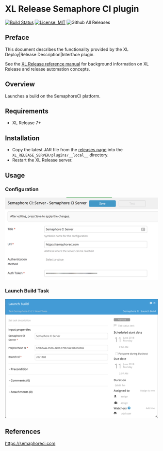 # XL Release Semaphore CI plugin

[![Build Status][xlr-semaphore-ci-plugin-travis-image]][xlr-semaphore-ci-plugin-travis-url]
[![License: MIT][xlr-semaphore-ci-plugin-license-image]][xlr-semaphore-ci-plugin-license-url]
![Github All Releases][xlr-semaphore-ci-plugin-downloads-image]

[xlr-semaphore-ci-plugin-travis-image]: https://travis-ci.org/xebialabs-community/xlr-semaphore-ci-plugin.svg?branch=master
[xlr-semaphore-ci-plugin-travis-url]: https://travis-ci.org/xebialabs-community/xlr-semaphore-ci-plugin
[xlr-semaphore-ci-plugin-license-image]: https://img.shields.io/badge/License-MIT-yellow.svg
[xlr-semaphore-ci-plugin-license-url]: https://opensource.org/licenses/MIT
[xlr-semaphore-ci-plugin-downloads-image]: https://img.shields.io/github/downloads/xebialabs-community/xlr-semaphore-ci-plugin/total.svg

## Preface

This document describes the functionality provided by the XL Deploy|Release Description|Interface plugin.


See the [XL Release reference manual](https://docs.xebialabs.com/xl-release) for background information on XL Release and release automation concepts.  

## Overview

Launches a build on the SemaphoreCI platform.

## Requirements

* XL Release 7+

## Installation

* Copy the latest JAR file from the [releases page](https://github.com/xebialabs-community/xlr-semaphore-ci-plugin/releases) into the `XL_RELEASE_SERVER/plugins/__local__` directory.
* Restart the XL Release server.

## Usage

### Configuration

![Server configuration](images/SemaphoreCiServer.png)

### Launch Build Task

![Launch Build](images/LaunchBuild.png)

## References

<https://semaphoreci.com>